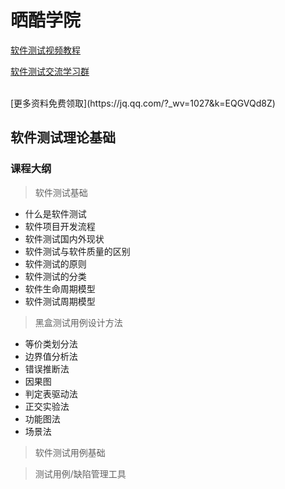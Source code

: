 # 晒酷学院
[软件测试视频教程](http://shareku.ke.qq.com/)
<p>
<a href="https://jq.qq.com/?_wv=1027&k=EQGVQd8Z">软件测试交流学习群</a>
</p>
<br/>
[更多资料免费领取](https://jq.qq.com/?_wv=1027&k=EQGVQd8Z)

## 软件测试理论基础

### 课程大纲
> 软件测试基础
- 什么是软件测试
- 软件项目开发流程
- 软件测试国内外现状
- 软件测试与软件质量的区别
- 软件测试的原则
- 软件测试的分类
- 软件生命周期模型
- 软件测试周期模型

> 黑盒测试用例设计方法
- 等价类划分法
- 边界值分析法
- 错误推断法
- 因果图
- 判定表驱动法
- 正交实验法
- 功能图法
- 场景法

> 软件测试用例基础

> 测试用例/缺陷管理工具



